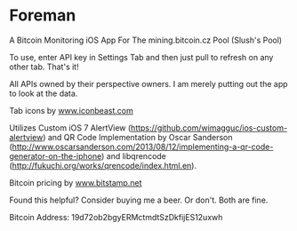 Foreman
=======

A Bitcoin Monitoring iOS App For The mining.bitcoin.cz Pool (Slush's Pool)

To use, enter API key in Settings Tab and then just pull to refresh on any other tab. That's it!

All APIs owned by their perspective owners.  I am merely putting out the app to look at the data.

Tab icons by www.iconbeast.com

Utilizes Custom iOS 7 AlertView (https://github.com/wimagguc/ios-custom-alertview) 
and QR Code Implementation by Oscar Sanderson 
(http://www.oscarsanderson.com/2013/08/12/implementing-a-qr-code-generator-on-the-iphone) 
and libqrencode (http://fukuchi.org/works/qrencode/index.html.en).

Bitcoin pricing by www.bitstamp.net

Found this helpful?  Consider buying me a beer.  Or don't.  Both are fine.

Bitcoin Address: 19d72ob2bgyERMctmdtSzDkfijES12uxwh
